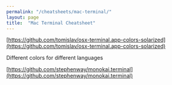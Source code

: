 ```yaml
---
permalink: "/cheatsheets/mac-terminal/"
layout: page
title:  "Mac Terminal Cheatsheet"
---
```


[https://github.com/tomislav/osx-terminal.app-colors-solarized](https://github.com/tomislav/osx-terminal.app-colors-solarized)

Different colors for different languages

[https://github.com/stephenway/monokai.terminal](https://github.com/stephenway/monokai.terminal)